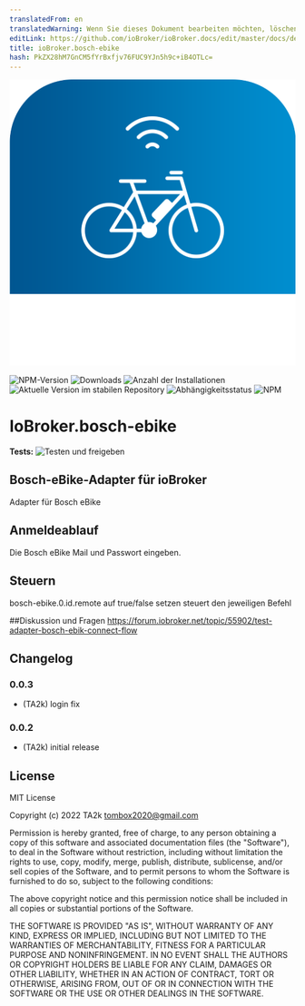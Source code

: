 ```yaml
---
translatedFrom: en
translatedWarning: Wenn Sie dieses Dokument bearbeiten möchten, löschen Sie bitte das Feld "translationsFrom". Andernfalls wird dieses Dokument automatisch erneut übersetzt
editLink: https://github.com/ioBroker/ioBroker.docs/edit/master/docs/de/adapterref/iobroker.bosch-ebike/README.md
title: ioBroker.bosch-ebike
hash: PkZX28hM7GnCM5fYrBxfjv76FUC9YJn5h9c+iB4OTLc=
---
```

![Logo](../../../en/adapterref/iobroker.bosch-ebike/admin/bosch-ebike.png)

![NPM-Version](https://img.shields.io/npm/v/iobroker.bosch-ebike.svg)
![Downloads](https://img.shields.io/npm/dm/iobroker.bosch-ebike.svg)
![Anzahl der Installationen](https://iobroker.live/badges/bosch-ebike-installed.svg)
![Aktuelle Version im stabilen Repository](https://iobroker.live/badges/bosch-ebike-stable.svg)
![Abhängigkeitsstatus](https://img.shields.io/david/TA2k/iobroker.bosch-ebike.svg)
![NPM](https://nodei.co/npm/iobroker.bosch-ebike.png?downloads=true)

# IoBroker.bosch-ebike
**Tests:** ![Testen und freigeben](https://github.com/TA2k/ioBroker.bosch-ebike/workflows/Test%20and%20Release/badge.svg)

## Bosch-eBike-Adapter für ioBroker
Adapter für Bosch eBike

## Anmeldeablauf
Die Bosch eBike Mail und Passwort eingeben.

## Steuern
bosch-ebike.0.id.remote auf true/false setzen steuert den jeweiligen Befehl

##Diskussion und Fragen
<https://forum.iobroker.net/topic/55902/test-adapter-bosch-ebik-connect-flow>

## Changelog

### 0.0.3
* (TA2k) login fix

### 0.0.2
* (TA2k) initial release

## License
MIT License

Copyright (c) 2022 TA2k <tombox2020@gmail.com>

Permission is hereby granted, free of charge, to any person obtaining a copy
of this software and associated documentation files (the "Software"), to deal
in the Software without restriction, including without limitation the rights
to use, copy, modify, merge, publish, distribute, sublicense, and/or sell
copies of the Software, and to permit persons to whom the Software is
furnished to do so, subject to the following conditions:

The above copyright notice and this permission notice shall be included in all
copies or substantial portions of the Software.

THE SOFTWARE IS PROVIDED "AS IS", WITHOUT WARRANTY OF ANY KIND, EXPRESS OR
IMPLIED, INCLUDING BUT NOT LIMITED TO THE WARRANTIES OF MERCHANTABILITY,
FITNESS FOR A PARTICULAR PURPOSE AND NONINFRINGEMENT. IN NO EVENT SHALL THE
AUTHORS OR COPYRIGHT HOLDERS BE LIABLE FOR ANY CLAIM, DAMAGES OR OTHER
LIABILITY, WHETHER IN AN ACTION OF CONTRACT, TORT OR OTHERWISE, ARISING FROM,
OUT OF OR IN CONNECTION WITH THE SOFTWARE OR THE USE OR OTHER DEALINGS IN THE
SOFTWARE.
